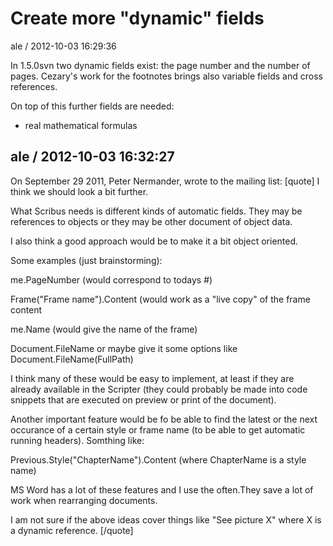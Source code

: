 
# Create more "dynamic" fields

ale / 2012-10-03 16:29:36

In 1.5.0svn two dynamic fields exist: the page number and the number of pages.
Cezary's work for the footnotes brings also variable fields and cross references.

On top of this further fields are needed:
- real mathematical formulas

## ale / 2012-10-03 16:32:27

On September 29 2011, Peter Nermander,  wrote to the mailing list:
[quote]
I think we should look a bit further.

What Scribus needs is different kinds of automatic fields. They may be
references to objects or they may be other document of object data.

I also think a good approach would be to make it a bit object oriented.

Some examples (just brainstorming):

me.PageNumber (would correspond to todays #)

Frame("Frame name").Content (would work as a "live copy" of the frame content

me.Name (would give the name of the frame)

Document.FileName or maybe give it some options like Document.FileName(FullPath)


I think many of these would be easy to implement, at least if they are
already available in the Scripter (they could probably be made into
code snippets that are executed on preview or print of the document).


Another important feature would be fo be able to find the latest or
the next occurance of a certain style or frame name (to be able to get
automatic running headers). Somthing like:

Previous.Style("ChapterName").Content (where ChapterName is a style name)


MS Word has a lot of these features and I use the often.They save a
lot of work when rearranging documents.


I am not sure if the above ideas cover things like "See picture X"
where X is a dynamic reference.
[/quote]
